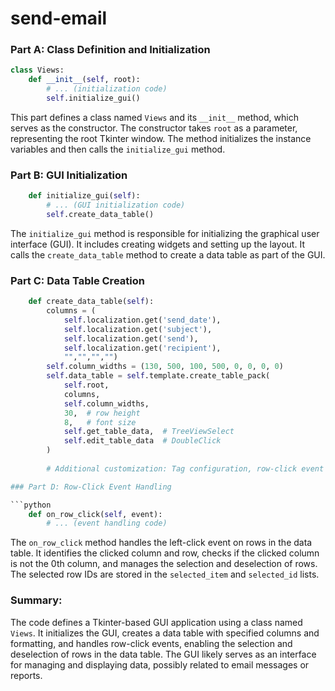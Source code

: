 # send-email
### Part A: Class Definition and Initialization

```python
class Views:
    def __init__(self, root):
        # ... (initialization code)
        self.initialize_gui()
```

This part defines a class named `Views` and its `__init__` method, which serves as the constructor. The constructor takes `root` as a parameter, representing the root Tkinter window. The method initializes the instance variables and then calls the `initialize_gui` method.

### Part B: GUI Initialization

```python
    def initialize_gui(self):
        # ... (GUI initialization code)
        self.create_data_table()
```

The `initialize_gui` method is responsible for initializing the graphical user interface (GUI). It includes creating widgets and setting up the layout. It calls the `create_data_table` method to create a data table as part of the GUI.

### Part C: Data Table Creation

```python
    def create_data_table(self):
        columns = (
            self.localization.get('send_date'), 
            self.localization.get('subject'), 
            self.localization.get('send'),
            self.localization.get('recipient'),
            "","","","")
        self.column_widths = (130, 500, 100, 500, 0, 0, 0, 0)
        self.data_table = self.template.create_table_pack(
            self.root,
            columns,
            self.column_widths,
            30,  # row height
            8,   # font size
            self.get_table_data,  # TreeViewSelect
            self.edit_table_data  # DoubleClick
        )
        
        # Additional customization: Tag configuration, row-click event binding, column hiding, and heading definition.

### Part D: Row-Click Event Handling

```python
    def on_row_click(self, event):
        # ... (event handling code)
```

The `on_row_click` method handles the left-click event on rows in the data table. It identifies the clicked column and row, checks if the clicked column is not the 0th column, and manages the selection and deselection of rows. The selected row IDs are stored in the `selected_item` and `selected_id` lists.

### Summary:

The code defines a Tkinter-based GUI application using a class named `Views`. It initializes the GUI, creates a data table with specified columns and formatting, and handles row-click events, enabling the selection and deselection of rows in the data table. The GUI likely serves as an interface for managing and displaying data, possibly related to email messages or reports.
